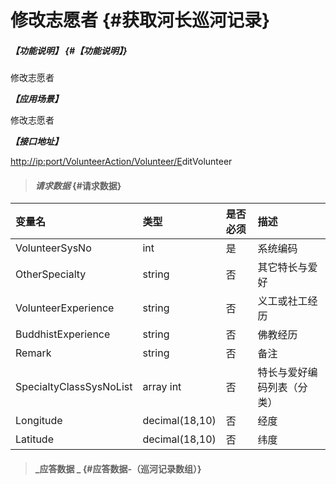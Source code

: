 # 修改志愿者 {#获取河长巡河记录}

##### _【功能说明】_ {#【功能说明】}

修改志愿者

_**【应用场景】**_

修改志愿者

_**【接口地址】**_

[http://ip:port/VolunteerAction/Volunteer/E](http://ip:port/HMQuery/PatrolRiver/GetPatrolRivers)ditVolunteer

> #### _请求数据_ {#请求数据}

| 变量名 | 类型 | 是否必须 | 描述 |
| :--- | :--- | :--- | :--- |
| VolunteerSysNo | int | 是 | 系统编码 |
| OtherSpecialty | string | 否 | 其它特长与爱好 |
| VolunteerExperience | string | 否 | 义工或社工经历 |
| BuddhistExperience | string | 否 | 佛教经历 |
| Remark | string | 否 | 备注 |
| SpecialtyClassSysNoList | array int | 否 | 特长与爱好编码列表（分类） |
| Longitude | decimal\(18,10\) | 否 | 经度 |
| Latitude | decimal\(18,10\) | 否 | 纬度 |

> #### _应答数据 _ {#应答数据-（巡河记录数组）}



